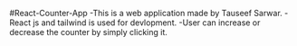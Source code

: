 #React-Counter-App
-This is a web application made by Tauseef Sarwar.
-React js and tailwind is used for devlopment.
-User can increase or decrease the counter by simply clicking it.

